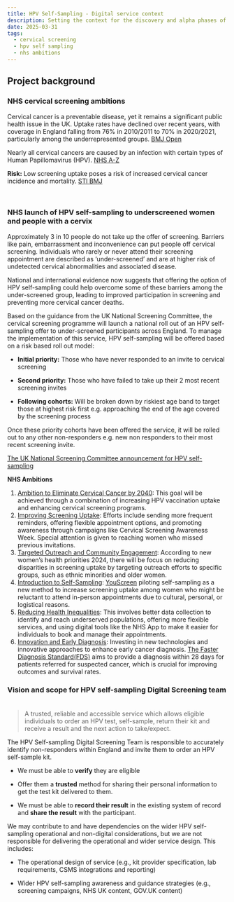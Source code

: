 ```yaml
---
title: HPV Self-Sampling - Digital service context
description: Setting the context for the discovery and alpha phases of the HPV Self-Sampling service
date: 2025-03-31
tags:
  - cervical screening
  - hpv self sampling
  - nhs ambitions
---
```




## Project background

### NHS cervical screening ambitions
Cervical cancer is a preventable disease, yet it remains a significant public health issue in the UK. Uptake rates have declined over recent years, with coverage in England falling from 76% in 2010/2011 to 70% in 2020/2021, particularly among the underrepresented groups. [BMJ Open](https://bmjopen.bmj.com/content/bmjopen/13/6/e068940.full.pdf)

Nearly all cervical cancers are caused by an infection with certain types of Human Papillomavirus (HPV). [NHS A-Z](https://www.nhs.uk/conditions/cervical-cancer/causes/)

**Risk:** Low screening uptake poses a risk of increased cervical cancer incidence and mortality. [STI BMJ](https://sti.bmj.com/content/96/1/20)

<br>

### NHS launch of HPV self-sampling to underscreened women and people with a cervix
Approximately 3 in 10 people do not take up the offer of screening. Barriers like pain, embarrassment and inconvenience can put people off cervical screening. Individuals who rarely or never attend their screening appointment are described as ‘under-screened’ and are at higher risk of undetected cervical abnormalities and associated disease.​

National and international evidence now suggests that offering the option of HPV self-sampling could help overcome some of these barriers among the under-screened group, leading to improved participation in screening and preventing more cervical cancer deaths.​

Based on the guidance from the UK National Screening Committee, the cervical screening programme will launch a national roll out of an HPV self-sampling offer to under-screened participants across England. To manage the implementation of this service, HPV self-sampling will be offered based on a risk based roll out model:​​

- **Initial priority:** Those who have never responded to an invite to cervical screening ​

- **Second priority:** Those who have failed to take up their 2 most recent screening invites​

- **Following cohorts:** Will be broken down by riskiest age band to target those at highest risk first e.g. approaching the end of the age covered by the screening process​

Once these priority cohorts have been offered the service, it will be rolled out to any other non-responders e.g. new non responders to their most recent screening invite.

[The UK National Screening Committee announcement for HPV self-sampling](https://nationalscreening.blog.gov.uk/2024/12/04/uk-nsc-consults-on-offering-hpv-self-sampling-option-to-under-screened-people-in-cervical-screening-programme/)

**NHS Ambitions**

1. [Ambition to Eliminate Cervical Cancer by 2040](https://www.england.nhs.uk/2023/11/nhs-sets-ambition-to-eliminate-cervical-cancer-by-2040/): This goal will be achieved through a combination of increasing HPV vaccination uptake and enhancing cervical screening programs.​
2. [Improving Screening Uptake](https://www.gov.uk/government/news/new-national-cervical-screening-campaign-launches-as-nearly-1-in-3-dont-take-up-screening-offer): Efforts include sending more frequent reminders, offering flexible appointment options, and promoting awareness through campaigns like Cervical Screening Awareness Week. Special attention is given to reaching women who missed previous invitations.
3. [Targeted Outreach and Community Engagement](https://www.gov.uk/government/news/health-secretary-announces-new-womens-health-priorities-for-2024): According to new women’s health priorities 2024, there will be focus on reducing disparities in screening uptake by targeting outreach efforts to specific groups, such as ethnic minorities and older women.​
4. [Introduction to Self-Sampling](https://www.england.nhs.uk/2021/02/nhs-gives-women-hpv-home-testing-kits-to-cut-cancer-deaths/): [YouScreen](https://www.thelancet.com/journals/eclinm/article/PIIS2589-5370(24)00251-7/fulltext) piloting self-sampling as a new method to increase screening uptake among women who might be reluctant to attend in-person appointments due to cultural, personal, or logistical reasons.​
5. [Reducing Health Inequalities](https://www.gov.uk/government/news/health-secretary-announces-new-womens-health-priorities-for-2024): This involves better data collection to identify and reach underserved populations, offering more flexible services, and using digital tools like the NHS App to make it easier for individuals to book and manage their appointments. ​
6. [Innovation and Early Diagnosis](https://www.gov.uk/government/news/early-cancer-detection-and-survival-to-be-prioritised-by-nhs): Investing in new technologies and innovative approaches to enhance early cancer diagnosis. [The Faster Diagnosis Standard(FDS)](https://www.england.nhs.uk/cancer/faster-diagnosis/) aims to provide a diagnosis within 28 days for patients referred for suspected cancer, which is crucial for improving outcomes and survival rates.​


### Vision and scope for HPV self-sampling Digital Screening team ​

> A trusted, reliable and accessible service which allows eligible individuals to order an HPV test, self-sample, return their kit and receive a result and the next action to take/expect.​

The HPV Self-sampling Digital Screening Team is responsible to accurately identify non-responders within England and invite them to order an HPV self-sample kit. ​

- We must be able to **verify** they are eligible ​

- Offer them a **trusted** method for sharing their personal information to get the test kit delivered to them.​

- We must be able to **record their result** in the existing system of record and **share the result** with the participant.​​

We may contribute to and have dependencies on the wider HPV self-sampling operational and non-digital considerations, but we are not responsible for delivering the operational and wider service design. This includes: ​

- The operational design of service (e.g., kit provider specification, lab requirements, CSMS integrations and reporting) ​

- Wider HPV self-sampling awareness and guidance strategies (e.g., screening campaigns, NHS UK content, GOV.UK content) ​
